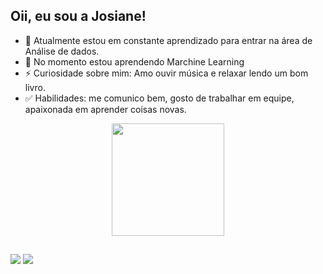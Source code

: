 
   ## Oii, eu sou a Josiane!
  
- 🔭 Atualmente estou em constante aprendizado para entrar na área de Análise de dados.
- 🌱 No momento estou aprendendo Marchine Learning
- ⚡ Curiosidade sobre mim: Amo ouvir música e relaxar lendo um bom livro.
- ✅ Habilidades: me comunico bem, gosto de trabalhar em equipe, apaixonada em aprender coisas novas.


<div align="center">
  <a href="https://github.com/JosianeCampos">
  <img height="180em" src="https://github-readme-stats.vercel.app/api?username=JosianeCampos&show_icons=true&theme=dark&include_all_commits=true&count_private=true"/>
</div>

##
<div> 

  <a href="https://instagram.com/jojo_campos22" target="_blank"><img src="https://img.shields.io/badge/-Instagram-%23E4405F?style=for-the-badge&logo=instagram&logoColor=white" target="_blank"></a>
  <a href="https://www.linkedin.com/in/josiane-campos-moreira-9244b2245" target="_blank"><img src="https://img.shields.io/badge/-LinkedIn-%230077B5?style=for-the-badge&logo=linkedin&logoColor=white" target="_blank"></a> 
  
</div>


  
